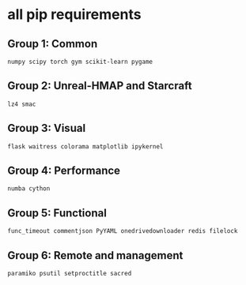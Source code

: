 # all pip requirements

## Group 1: Common
```
numpy scipy torch gym scikit-learn pygame 
```


## Group 2: Unreal-HMAP and Starcraft
```
lz4 smac
```

## Group 3: Visual
```
flask waitress colorama matplotlib ipykernel
``` 

## Group 4: Performance
```
numba cython 
```

## Group 5: Functional
```
func_timeout commentjson PyYAML onedrivedownloader redis filelock
```

## Group 6: Remote and management
```
paramiko psutil setproctitle sacred
```
